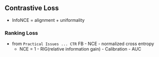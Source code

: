 ## Contrastive Loss

-   InfoNCE = alignment + uniformality



### Ranking Loss

-    from `Practical Issues ... CTR` FB
    -   NCE - normalized cross entropy
        -   NCE = 1 - RIG(relative information gain)
    -   Calibration
    -   AUC